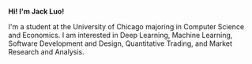 **Hi! I'm Jack Luo!**

I'm a student at the University of Chicago majoring in Computer Science and Economics. I am interested in Deep Learning, Machine Learning, Software Development and Design, Quantitative Trading, and Market Research and Analysis. 
